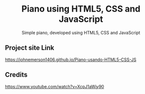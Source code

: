 <h1 align="center">Piano using HTML5, CSS and JavaScript</h1>

<p align="center">Simple piano, developed using HTML5, CSS and JavaScript</p>

## Project site Link
https://johnemerson1406.github.io/Piano-usando-HTML5-CSS-JS

## Credits
https://www.youtube.com/watch?v=XcpJ1aWiy90
